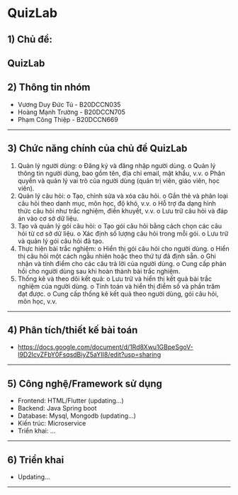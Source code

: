 # QuizLab
## 1) Chủ đề:
QuizLab
--------------------------
## 2) Thông tin nhóm
- Vương Duy Đức Tú - B20DCCN035
- Hoàng Mạnh Trường - B20DCCN705
- Phạm Công Thiệp - B20DCCN669
--------------------------
## 3) Chức năng chính của chủ đề QuizLab
1.	Quản lý người dùng:
o	Đăng ký và đăng nhập người dùng.
o	Quản lý thông tin người dùng, bao gồm tên, địa chỉ email, mật khẩu, v.v.
o	Phân quyền và quản lý vai trò của người dùng (quản trị viên, giáo viên, học viên).
2.	Quản lý câu hỏi:
o	Tạo, chỉnh sửa và xóa câu hỏi.
o	Gắn thẻ và phân loại câu hỏi theo danh mục, môn học, độ khó, v.v.
o	Hỗ trợ đa dạng hình thức câu hỏi như trắc nghiệm, điền khuyết, v.v.
o	Lưu trữ câu hỏi và đáp án vào cơ sở dữ liệu.
3.	Tạo và quản lý gói câu hỏi:
o	Tạo gói câu hỏi bằng cách chọn các câu hỏi từ cơ sở dữ liệu.
o	Xác định số lượng câu hỏi trong mỗi gói.
o	Lưu trữ và quản lý gói câu hỏi đã tạo.
4.	Thực hiện bài trắc nghiệm:
o	Hiển thị gói câu hỏi cho người dùng.
o	Hiển thị câu hỏi một cách ngẫu nhiên hoặc theo thứ tự đã định sẵn.
o	Ghi nhận và tính điểm cho các câu trả lời của người dùng.
o	Cung cấp phản hồi cho người dùng sau khi hoàn thành bài trắc nghiệm.
5.	Thống kê và theo dõi kết quả:
o	Lưu trữ và hiển thị kết quả bài trắc nghiệm của người dùng.
o	Tính toán và hiển thị điểm số và phần trăm đạt được.
o	Cung cấp thống kê kết quả theo người dùng, gói câu hỏi, môn học, v.v.

--------------------------
## 4) Phân tích/thiết kế bài toán
- https://docs.google.com/document/d/1Rd8Xwu1GBpeSgoV-l9D2IcvZFbY0FsqsdBiyZ5aYII8/edit?usp=sharing
--------------------------
## 5) Công nghệ/Framework sử dụng
- Frontend: HTML/Flutter (updating...)
- Backend: Java Spring boot
- Database: Mysql, Mongodb (updating...)
- Kiến trúc: Microservice
- Triển khai: ...

--------------------------
## 6) Triển khai
- Updating...
--------------------------